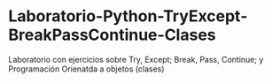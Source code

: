 # Laboratorio-Python-TryExcept-BreakPassContinue-Clases
Laboratorio con ejercicios sobre Try, Except; Break, Pass, Continue; y Programación Orienatda a objetos (clases)
